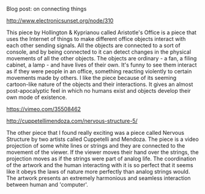 Blog post: on connecting things

http://www.electronicsunset.org/node/310

This piece by Hollington & Kyprianou called Aristotle's Office is a piece that uses the Internet of things to make different office objects interact with each other sending signals. All the objects are connected to a sort of console, and by being connected to it can detect changes in the physical movements of all the other objects. The objects are ordinary - a fan, a filing cabinet, a lamp - and have lives of their own. It's funny to see them interact as if they were people in an office, something reacting violently to certain movements made by others. I like the piece because of its seeming cartoon-like nature of the objects and their interactions. It gives an almost post-apocalyptic feel in which no humans exist and objects develop their own mode of existence. 

https://vimeo.com/35508462

http://cuppetellimendoza.com/nervous-structure-5/

The other piece that I found really exciting was a piece called Nervous Structure by two artists called Cuppetelli and Mendoza. The piece is a video projection of some white lines or strings and they are connected to the movement of the viewer. If the viewer moves their hand over the strings, the projection moves as if the strings were part of analog life. The coordination of the artwork and the human interacting with it is so perfect that it seems like it obeys the laws of nature more perfectly than analog strings would. The artwork presents an extremely harmonious and seamless interaction between human and 'computer'.  
